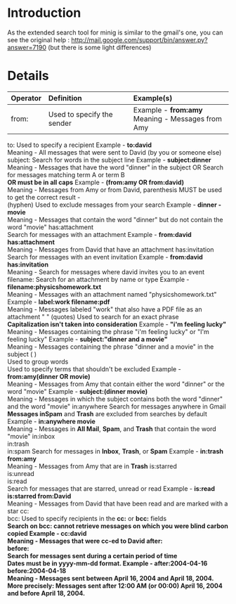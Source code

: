 # Introduction #

As the extended search tool for minig is similar to the gmail's one, you can see the original help :
http://mail.google.com/support/bin/answer.py?answer=7190
(but there is some light differences)

# Details #

|  Operator | Definition | Example(s) |
|:----------|:-----------|:-----------|
|  from: | Used to specify the sender |   Example - <strong> from:amy</strong><br> Meaning - Messages from Amy <br>
<tr><td>  to: </td><td>  Used to specify a recipient </td><td>   Example - <strong>to:david</strong><br> Meaning - All messages that were sent to David (by you or someone else) </td></tr>
<tr><td>  subject:  </td><td>    Search for words in the subject line  </td><td>   Example - <strong>subject:dinner</strong><br> Meaning - Messages that have the word "dinner" in the subject </td></tr>
<tr><td>  OR  </td><td>    Search for messages matching term A or term B<br> <b>OR must be in all caps</b></td><td>   Example - <strong>(from:amy OR from:david)</strong><br> Meaning - Messages from Amy or from David, parenthesis MUST be used to get the correct result </td></tr>
<tr><td> - <br> (hyphen) </td><td>    Used to exclude messages from your search  </td><td>   Example - <strong>dinner -movie</strong><br> Meaning - Messages that contain the word "dinner" but do not contain the word "movie" </td></tr>
<tr><td>  has:attachment<br>  </td><td>   Search for messages with an attachment </td><td>   Example - <strong> from:david has:attachment </strong><br> Meaning - Messages from David that have an attachment </td></tr>
<tr><td>  has:invitation<br>  </td><td>   Search for messages with an event invitation </td><td>   Example - <strong> from:david has:invitation </strong><br> Meaning - Search for messages where david invites you to an event </td></tr>
<tr><td>  filename: </td><td>    Search for an attachment by name or type </td><td>   Example - <strong> filename:physicshomework.txt</strong><br> Meaning -  Messages with an attachment named "physicshomework.txt" Example - <strong> label:work filename:pdf</strong><br> Meaning -  Messages labeled "work" that also have a PDF file as an attachment </td></tr>
<tr><td> " " (quotes) </td><td>    Used to search for an exact phrase<br> <b>Capitalization isn't taken into consideration</b></td><td>   Example - <strong> "i'm feeling lucky"</strong><br> Meaning -  Messages containing the phrase "i'm feeling lucky" or "I'm feeling lucky" Example - <strong> subject:"dinner and a movie"</strong><br> Meaning -  Messages containing the phrase "dinner and a movie" in the subject  </td></tr>
<tr><td>  ( )<br>  </td><td>    Used to group words <br> Used to specify terms that shouldn't be excluded </td><td>   Example - <strong> from:amy(dinner OR movie)</strong><br> Meaning -  Messages from Amy that contain either the word "dinner" or the word "movie" Example - <strong> subject:(dinner movie)</strong><br> Meaning -  Messages in which the subject contains both the word "dinner" and the word "movie" </td></tr>
<tr><td>  in:anywhere  </td><td>    Search for messages anywhere in Gmail<br> <b>Messages in</b><strong>Spam</strong> and <strong>Trash</strong> are excluded from searches by default  </td><td>   Example - <strong>in:anywhere movie </strong><br> Meaning - Messages in <strong>All Mail</strong>, <strong>Spam</strong>, and <strong>Trash</strong> that contain the word "movie" </td></tr>
<tr><td>  in:inbox<br> in:trash<br> in:spam  </td><td>    Search for messages in <strong>Inbox</strong>, <strong>Trash</strong>, or <strong>Spam</strong>  </td><td>   Example - <strong>in:trash from:amy</strong><br> Meaning -  Messages from Amy that are in <strong>Trash</strong> </td></tr>
<tr><td>is:starred<br> is:unread<br> is:read<br>  </td><td>    Search for messages that are starred, unread or read </td><td>   Example - <strong> is:read is:starred from:David</strong><br> Meaning - Messages from David that have been read and are marked with a star </td></tr>
<tr><td>  cc:<br> bcc: </td><td>    Used to specify recipients in the <strong>cc:</strong> or <strong>bcc:</strong> fields<br> <b>Search on bcc: cannot retrieve messages on which you were blind carbon copied</</b></td><td>   Example - <strong> cc:david </strong><br> Meaning - Messages that were cc-ed to David </td></tr>
<tr><td>  after:<br> before:<br>  </td><td>    Search for messages sent during a certain period of time<br> <b>Dates must be in yyyy-mm-dd format.</b></td><td>   Example - <strong> after:2004-04-16 before:2004-04-18 </strong><br> Meaning -  Messages sent between April 16, 2004 and April 18, 2004.<br><b>More precisely: Messages sent after 12:00 AM (or 00:00) April 16, 2004 and before April 18, 2004.</b></td></tr>